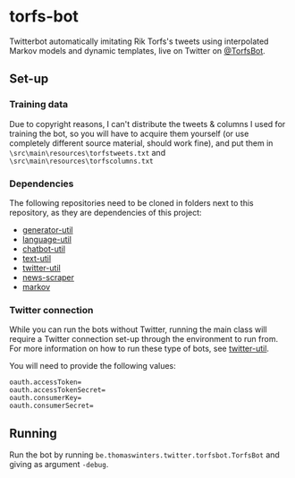 # torfs-bot
Twitterbot automatically imitating Rik Torfs's tweets using interpolated Markov models and dynamic templates, live on Twitter on [@TorfsBot](https://twitter.com/TorfsBot).

## Set-up

### Training data
Due to copyright reasons, I can't distribute the tweets & columns I used for training the bot, so you will have to acquire them yourself (or use completely different source material, should work fine), and put them in `\src\main\resources\torfstweets.txt` and `\src\main\resources\torfscolumns.txt`

### Dependencies

The following repositories need to be cloned in folders next to this repository, as they are dependencies of this project:
- [generator-util](https://github.com/twinters/generator-util)
- [language-util](https://github.com/twinters/language-util)
- [chatbot-util](https://github.com/twinters/chatbot-util)
- [text-util](https://github.com/twinters/text-util)
- [twitter-util](https://github.com/twinters/twitter-util)
- [news-scraper](https://github.com/twinters/news-scraper)
- [markov](https://github.com/twinters/markov)

### Twitter connection

While you can run the bots without Twitter, running the main class will require a Twitter connection set-up through the environment to run from.
For more information on how to run these type of bots, see [twitter-util](https://github.com/twinters/twitter-util).

You will need to provide the following values:

```.env
oauth.accessToken=
oauth.accessTokenSecret=
oauth.consumerKey=
oauth.consumerSecret=
```


## Running

Run the bot by running `be.thomaswinters.twitter.torfsbot.TorfsBot` and giving as argument `-debug`.